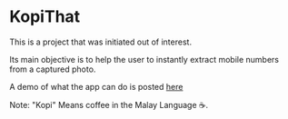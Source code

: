 # KopiThat

This is a project that was initiated out of interest.

Its main objective is to help the user to instantly extract mobile numbers from a captured photo. 

A demo of what the app can do is posted <a href='https://www.linkedin.com/posts/khaledyahya97_react-softwareengineering-computervision-activity-6934795864242585600-sFN3?utm_source=linkedin_share&utm_medium=member_desktop_web'>here</a>

Note: "Kopi" Means coffee in the Malay Language ☕. 
